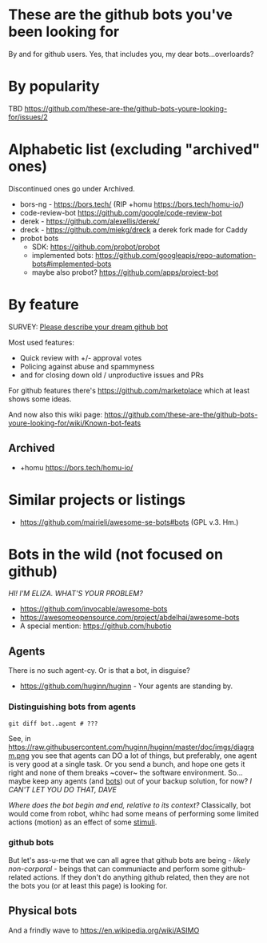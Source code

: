 # These are the github bots you've been looking for

By and for github users. Yes, that includes you, my dear bots...overloards?

# By popularity

TBD https://github.com/these-are-the/github-bots-youre-looking-for/issues/2

# Alphabetic list (excluding "archived" ones)

Discontinued ones go under Archived.

- bors-ng - https://bors.tech/ (RIP +homu https://bors.tech/homu-io/)
- code-review-bot https://github.com/google/code-review-bot
- derek - https://github.com/alexellis/derek/
- dreck - https://github.com/miekg/dreck a derek fork made for Caddy
- probot bots
  - SDK: https://github.com/probot/probot
  - implemented bots: https://github.com/googleapis/repo-automation-bots#implemented-bots
  - maybe also probot? https://github.com/apps/project-bot

# By feature

SURVEY: [Please describe your dream github bot](https://github.com/these-are-the/github-bots-youre-looking-for/issues/4)

Most used features:

- Quick review with +/- approval votes
- Policing against abuse and spammyness
- and for closing down old / unproductive issues and PRs

For github features there's https://github.com/marketplace which at least shows some ideas.

And now also this wiki page: https://github.com/these-are-the/github-bots-youre-looking-for/wiki/Known-bot-feats

## Archived

- +homu https://bors.tech/homu-io/

# Similar projects or listings

- https://github.com/mairieli/awesome-se-bots#bots (GPL v.3. Hm.)

# Bots in the wild (not focused on github)

_HI! I'M ELIZA. WHAT'S YOUR PROBLEM?_

- https://github.com/invocable/awesome-bots
- https://awesomeopensource.com/project/abdelhai/awesome-bots
- A special mention: https://github.com/hubotio

## Agents

There is no such agent-cy. Or is that a bot, in disguise?
- https://github.com/huginn/huginn - Your agents are standing by.

### Distinguishing bots from agents

`git diff bot..agent # ???`

See, in https://raw.githubusercontent.com/huginn/huginn/master/doc/imgs/diagram.png you see that agents can DO a lot of things, but preferably, one agent is very good at a single task. Or you send a bunch, and hope one gets it right and none of them breaks ~cover~ the software environment. So... maybe keep any agents (and [bots](https://www.popularmechanics.com/technology/robots/a20808/ibm-tape-swapping-robot/)) out of your backup solution, for now? _I CAN'T LET YOU DO THAT, DAVE_

*Where does the bot begin and end, relative to its context?* Classically, bot would come from robot, whihc had some means of performing some limited actions (motion) as an effect of some [stimuli](https://en.wikipedia.org/wiki/Stimulus).

### github bots

But let's ass-u-me that we can all agree that github bots are being - *likely* _non-corporal_ - beings that can communiacte and perform some github-related actions. If they don't do anything github related, then they are not the bots you (or at least this page) is looking for.

## Physical bots

And a frindly wave to https://en.wikipedia.org/wiki/ASIMO
